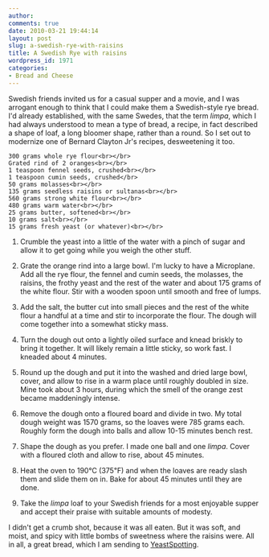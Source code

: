 ```yaml
---
author:
comments: true
date: 2010-03-21 19:44:14
layout: post
slug: a-swedish-rye-with-raisins
title: A Swedish Rye with raisins
wordpress_id: 1971
categories:
- Bread and Cheese
---
```


Swedish friends invited us for a casual supper and a movie, and I was arrogant enough to think that I could make them a Swedish-style rye bread. I'd already established, with the same Swedes, that the term _limpa_, which I had always understood to mean a type of bread, a recipe, in fact described a shape of loaf, a long bloomer shape, rather than a round. So I set out to modernize one of Bernard Clayton Jr's recipes, desweetening it too. 


    
    
    300 grams whole rye flour<br></br>
    Grated rind of 2 oranges<br></br>
    1 teaspoon fennel seeds, crushed<br></br>
    1 teaspoon cumin seeds, crushed</br>
    50 grams molasses<br></br>
    135 grams seedless raisins or sultanas<br></br>
    560 grams strong white flour<br></br>
    480 grams warm water<br></br>
    25 grams butter, softened<br></br>
    10 grams salt<br></br>
    15 grams fresh yeast (or whatever)<br></br>
    


  1. Crumble the yeast into a little of the water with a pinch of sugar and allow it to get going while you weigh the other stuff.

  2. Grate the orange rind into a large bowl. I'm lucky to have a Microplane. Add all the rye flour, the fennel and cumin seeds, the molasses, the raisins, the frothy yeast and the rest of the water and about 175 grams of the white flour. Stir with a wooden spoon until smooth and free of lumps.

  3. Add the salt, the butter cut into small pieces and the rest of the white flour a handful at a time and stir to incorporate the flour. The dough will come together into a somewhat sticky mass.

  4. Turn the dough out onto a lightly oiled surface and knead briskly to bring it together. It will likely remain a little sticky, so work fast. I kneaded about 4 minutes.

  5. Round up the dough and put it into the washed and dried large bowl, cover, and allow to rise in a warm place until roughly doubled in size. Mine took about 3 hours, during which the smell of the orange zest became maddeningly intense.

  6. Remove the dough onto a floured board and divide in two. My total dough weight was 1570 grams, so the loaves were 785 grams each. Roughly form the dough into balls and allow 10-15 minutes bench rest.

  7. Shape the dough as you prefer. I made one ball and one _limpa_. Cover with a floured cloth and allow to rise, about 45 minutes.

  8. Heat the oven to 190℃ (375℉) and when the loaves are ready slash them and slide them on in. Bake for about 45 minutes until they are done.

  9. Take the _limpa_ loaf to your Swedish friends for a most enjoyable supper and accept their praise with suitable amounts of modesty.

I didn't get a crumb shot, because it was all eaten. But it was soft, and moist, and spicy with little bombs of sweetness where the raisins were. All in all, a great bread, which I am sending to [YeastSpotting](http://www.wildyeastblog.com/category/yeastspotting/).
